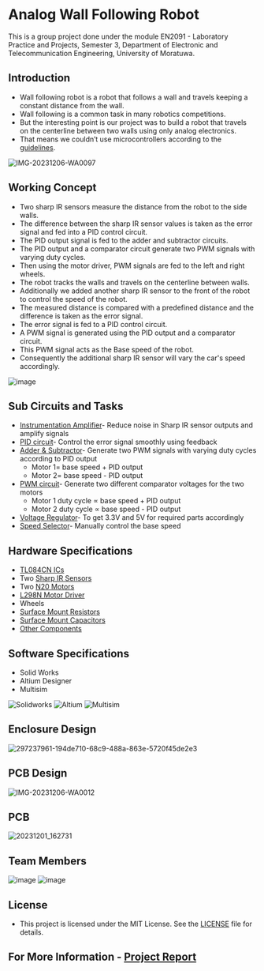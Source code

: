 # Analog Wall Following Robot
This is a group project done under the module EN2091 - Laboratory Practice and Projects, Semester 3, Department of Electronic and Telecommunication Engineering, University of Moratuwa. 

## Introduction

*  Wall following robot is a robot that follows a wall and travels keeping a constant distance from the wall. 
*  Wall following is a common task in many robotics competitions.
*  But the interesting point is our project was to build a robot that travels on the centerline between two walls using only analog electronics.
*  That means we couldn’t use microcontrollers according to the [guidelines](https://github.com/Sahanmin/Analog-Wall-Following-Car/blob/main/Project_Guidelines.pdf).

![IMG-20231206-WA0097](https://github.com/LasithaAmarasinghe/Analog-Wall-Follow-Robot/assets/106037441/241e426e-1c0c-4cf3-a58a-3e9705a20f41)

## Working Concept

*  Two sharp IR sensors measure the distance from the robot to the side walls.
*  The difference between the sharp IR sensor values is taken as the error signal and fed into a PID control circuit.
*  The PID output signal is fed to the adder and subtractor circuits.
*  The PID output and a comparator circuit generate two PWM signals with varying duty cycles.
*  Then using the motor driver, PWM signals are fed to the left and right wheels.
*  The robot tracks the walls and travels on the centerline between walls.
*  Additionally we added another sharp IR sensor to the front of the robot to control the speed of the robot.
*  The measured distance is compared with a predefined distance and the difference is taken as the error signal.
*  The error signal is fed to a PID control circuit.
*  A PWM signal is generated using the PID output and a comparator circuit.
*  This PWM signal acts as the Base speed of the robot.
*  Consequently the additional sharp IR sensor will vary the car's speed accordingly.

![image](https://github.com/LasithaAmarasinghe/Analog-Wall-Follow-Robot/assets/106037441/49f70bd2-af03-46a3-9955-452a3b607f5d)

## Sub Circuits and Tasks

* [Instrumentation Amplifier](https://github.com/Sahanmin/Analog-Wall-Following-Car/blob/main/Circuits/Instrumentation%20Amplifier.jpg)- Reduce noise in Sharp IR sensor outputs and amplify signals
* [PID circuit](https://github.com/Sahanmin/Analog-Wall-Following-Car/blob/main/Circuits/PID.jpg)- Control the error signal smoothly using feedback
* [Adder & Subtractor](https://github.com/Sahanmin/Analog-Wall-Following-Car/blob/main/Circuits/Adder%20%26%20Substractor.jpg)- Generate two PWM signals with varying duty cycles according to PID output
	* Motor 1= base speed + PID output
	* Motor 2= base speed - PID output
* [PWM circuit](https://github.com/Sahanmin/Analog-Wall-Following-Car/blob/main/Circuits/PWM.jpg)- Generate two different comparator voltages for the two motors
	* Motor 1 duty cycle ∝ base speed + PID output
	* Motor 2 duty cycle ∝ base speed - PID output
* [Voltage Regulator](https://github.com/Sahanmin/Analog-Wall-Following-Car/blob/main/Circuits/Voltage%20Regulator.png)- To get 3.3V and 5V for required parts accordingly
* [Speed Selector](https://github.com/Sahanmin/Analog-Wall-Following-Car/blob/main/Circuits/Speed%20Selector.png)- Manually control the base speed

## Hardware Specifications

* [TL084CN ICs](https://github.com/Sahanmin/Analog-Wall-Following-Car/blob/main/data%20sheets/TL084CN_GeneralPurposeAmplifier.pdf)
* Two [Sharp IR Sensors](https://github.com/Sahanmin/Analog-Wall-Following-Car/blob/main/data%20sheets/Sharp%20IR%20Sensor.pdf) 
* Two [N20 Motors](https://github.com/Sahanmin/Analog-Wall-Following-Car/blob/main/data%20sheets/GA12-N20%20Motor.pdf)
* [L298N Motor Driver](https://github.com/Sahanmin/Analog-Wall-Following-Car/blob/main/data%20sheets/L298%20Motor%20Driver.PDF)
* Wheels
* [Surface Mount Resistors](https://github.com/Sahanmin/Analog-Wall-Following-Car/blob/main/Components/resistors.png)
* [Surface Mount Capacitors](https://github.com/Sahanmin/Analog-Wall-Following-Car/blob/main/Components/capacitors.png)
* [Other Components](https://github.com/Sahanmin/Analog-Wall-Following-Car/blob/main/Components/other%20components.png)

## Software Specifications

* Solid Works
* Altium Designer
* Multisim

![Solidworks](https://img.shields.io/badge/Solid_Works_-red)
![Altium](https://img.shields.io/badge/Altium_Designer_-%23A5915F?logo=altiumdesigner&logoColor=white)
![Multisim](https://img.shields.io/badge/Multisim_-%2357B685?logo=multisim&logoColor=white)


## Enclosure Design

![297237961-194de710-68c9-488a-863e-5720f45de2e3](https://github.com/LasithaAmarasinghe/Analog-Wall-Follow-Robot/assets/106037441/2d6a547f-fbf7-422a-8413-5abb84247a53)

## PCB Design

![IMG-20231206-WA0012](https://github.com/LasithaAmarasinghe/Analog-Wall-Follow-Robot/assets/106037441/a627905f-60ce-4cc6-8d41-3c2be5a326dd)

## PCB

![20231201_162731](https://github.com/LasithaAmarasinghe/Analog-Wall-Follow-Robot/assets/106037441/6fb28673-3319-4657-9a23-ef2d5f0c3bc5)

## Team Members

![image](https://github.com/LasithaAmarasinghe/Analog-Wall-Follow-Robot/assets/106037441/5d1eefcf-3d5b-4ee2-8885-1eb820ad0053)
![image](https://github.com/LasithaAmarasinghe/Analog-Wall-Follow-Robot/assets/106037441/5746e874-041f-421d-990f-f92470da315d)



## License
 
 * This project is licensed under the MIT License. See the [LICENSE](MIT-LICENSE.txt) file for details.
   
## For More Information - [Project Report](https://github.com/Sahanmin/Analog-Wall-Following-Car/blob/main/Project_Report.pdf)
